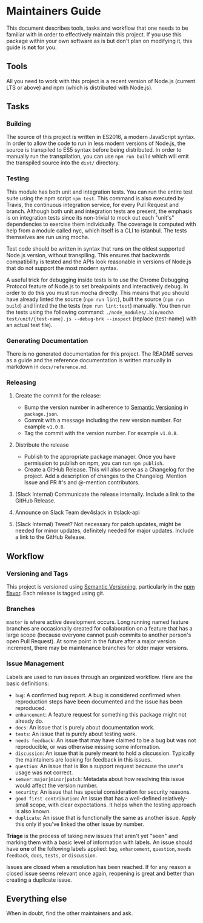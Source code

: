 # Maintainers Guide

This document describes tools, tasks and workflow that one needs to be familiar with in order to effectively maintain
this project. If you use this package within your own software as is but don't plan on modifying it, this guide is
**not** for you.

## Tools

All you need to work with this project is a recent version of Node.js (current LTS or above) and npm
(which is distributed with Node.js).

## Tasks

### Building

The source of this project is written in ES2016, a modern JavaScript syntax. In order to allow the
code to run in less modern versions of Node.js, the source is transpiled to ES5 syntax before
being distributed. In order to manually run the transpilation, you can use `npm run build` which
will emit the transpiled source into the `dist/` directory.

### Testing

This module has both unit and integration tests. You can run the entire test suite using the npm
script `npm test`. This command is also executed by Travis, the continuous integration service, for
every Pull Request and branch. Although both unit and integration tests are present, the emphasis
is on integration tests since its non-trivial to mock out each "unit's" dependencies to exercise
them individually. The coverage is computed with help from a module called nyc, which itself is a
CLI to istanbul. The tests themselves are run using mocha.

Test code should be written in syntax that runs on the oldest supported Node.js version, without
transpiling. This ensures that backwards compatibility is tested and the APIs look reasonable in
versions of Node.js that do not support the most modern syntax.

A useful trick for debugging inside tests is to use the Chrome Debugging Protocol feature of Node.js
to set breakpoints and interactively debug. In order to do this you must run mocha directly. This
means that you should have already linted the source (`npm run lint`), built the source
(`npm run build`) and linted the the tests (`npm run lint:test`) manually. You then run the tests
using the following command: `./node_modules/.bin/mocha test/unit/{test-name}.js --debug-brk --inspect`
(replace {test-name} with an actual test file).

### Generating Documentation

There is no generated documentation for this project. The README serves as a guide and the reference
documentation is written manually in markdown in `docs/reference.md`.

### Releasing

1.  Create the commit for the release:
    *  Bump the version number in adherence to [Semantic Versioning](http://semver.org/) in `package.json`.
    *  Commit with a message including the new version number. For example `v1.0.8`.
    *  Tag the commit with the version number. For example `v1.0.8`.

2.  Distribute the release
    *  Publish to the appropriate package manager. Once you have permission to publish on npm, you
       can run `npm publish`.
    *  Create a GitHub Release. This will also serve as a Changelog for the project. Add a
       description of changes to the Changelog. Mention Issue and PR #'s and @-mention
       contributors.

3.  (Slack Internal) Communicate the release internally. Include a link to the GitHub Release.

4.  Announce on Slack Team dev4slack in #slack-api

5.  (Slack Internal) Tweet? Not necessary for patch updates, might be needed for minor updates,
    definitely needed for major updates. Include a link to the GitHub Release.

## Workflow

### Versioning and Tags

This project is versioned using [Semantic Versioning](http://semver.org/), particularly in the
[npm flavor](https://docs.npmjs.com/getting-started/semantic-versioning). Each release is tagged
using git.

### Branches

`master` is where active development occurs. Long running named feature branches are occasionally
created for collaboration on a feature that has a large scope (because everyone cannot push commits
to another person's open Pull Request). At some point in the future after a major version increment,
there may be maintenance branches for older major versions.

### Issue Management

Labels are used to run issues through an organized workflow. Here are the basic definitions:

*  `bug`: A confirmed bug report. A bug is considered confirmed when reproduction steps have been
   documented and the issue has been reproduced.
*  `enhancement`: A feature request for something this package might not already do.
*  `docs`: An issue that is purely about documentation work.
*  `tests`: An issue that is purely about testing work.
*  `needs feedback`: An issue that may have claimed to be a bug but was not reproducible, or was otherwise missing some information.
*  `discussion`: An issue that is purely meant to hold a discussion. Typically the maintainers are looking for feedback in this issues.
*  `question`: An issue that is like a support request because the user's usage was not correct.
*  `semver:major|minor|patch`: Metadata about how resolving this issue would affect the version number.
*  `security`: An issue that has special consideration for security reasons.
*  `good first contribution`: An issue that has a well-defined relatively-small scope, with clear expectations. It helps when the testing approach is also known.
*  `duplicate`: An issue that is functionally the same as another issue. Apply this only if you've linked the other issue by number.

**Triage** is the process of taking new issues that aren't yet "seen" and marking them with a basic
level of information with labels. An issue should have **one** of the following labels applied:
`bug`, `enhancement`, `question`, `needs feedback`, `docs`, `tests`, or `discussion`.

Issues are closed when a resolution has been reached. If for any reason a closed issue seems
relevant once again, reopening is great and better than creating a duplicate issue.

## Everything else

When in doubt, find the other maintainers and ask.
